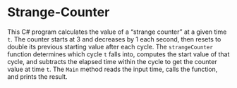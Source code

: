# Strange-Counter
This C# program calculates the value of a “strange counter” at a given time `t`. The counter starts at 3 and decreases by 1 each second, then resets to double its previous starting value after each cycle. The `strangeCounter` function determines which cycle `t` falls into, computes the start value of that cycle, and subtracts the elapsed time within the cycle to get the counter value at time `t`. The `Main` method reads the input time, calls the function, and prints the result.
